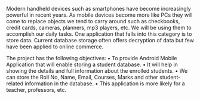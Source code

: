 Modern handheld devices such as smartphones have become increasingly powerful in recent years.
As mobile devices become more like PCs they will come to replace objects we tend to carry around such as checkbooks, credit cards, cameras, planners, mp3 players, etc. 
We will be using them to accomplish our daily tasks. One application that falls into this category is to store data. Current database storage often offers decryption of data but few have been applied to online commerce.

The project has the following objectives:
•	To provide Android Mobile Application that will enable storing a student database.
•	It will help in showing the details and full information about the enrolled students.
•	We can store the Roll No, Name, Email, Courses, Marks and other student-related information in the database.
•	This application is more likely for a teacher, professors, etc.
